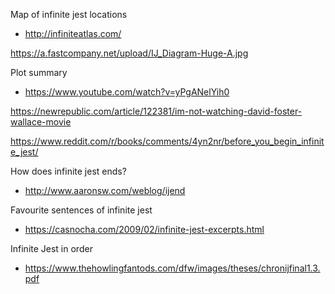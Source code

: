 Map of infinite jest locations
- http://infiniteatlas.com/

https://a.fastcompany.net/upload/IJ_Diagram-Huge-A.jpg

Plot summary
- https://www.youtube.com/watch?v=yPgANelYih0

https://newrepublic.com/article/122381/im-not-watching-david-foster-wallace-movie

https://www.reddit.com/r/books/comments/4yn2nr/before_you_begin_infinite_jest/

How does infinite jest ends?
- http://www.aaronsw.com/weblog/ijend

Favourite sentences of infinite jest
- https://casnocha.com/2009/02/infinite-jest-excerpts.html

Infinite Jest in order
- https://www.thehowlingfantods.com/dfw/images/theses/chronijfinal1.3.pdf